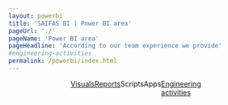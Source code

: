 ```yaml
---
layout: powerbi
title: 'SAIFAS BI | Power BI area'
pageUrl: './'
pageName: 'Power BI area'
pageHeadline: 'According to our team experience we provide'
#engineering-activities
permalink: /powerbi/index.html
---
```

<div class="circle-container">
  <div style="max-width: 800px; display: flex; flex-wrap: wrap; justify-content: center; position: relative;">
    <a class="circle" href="./custom-visuals/">Visuals</a>
    <a class="circle" href="./reports/">Reports</a>
    <a class="circle">Scripts</a>
    <a class="circle">Apps</a>
    <a class="engineering-activities-btn" href="./engineering-activities/">Engineering<br>activities</a>
  </div>
</div>
